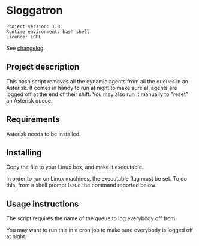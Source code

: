 Sloggatron
==========

```
Project version: 1.0 
Runtime environment: bash shell 
Licence: LGPL
```
See  [changelog](CHANGELOG.md).

Project description
-------------------

This bash script removes all the dynamic agents from all the queues in an Asterisk. It comes in handy to run at night
to make sure all agents are logged off at the end of their shift. You may also run it manually to "reset" an Asterisk queue.


Requirements
------------

Asterisk needs to be installed.

Installing
----------

Copy the file to your Linux box, and make it executable.

In order to run on Linux machines, the executable flag must be set. To do this, from a shell prompt issue the command reported below: 


Usage instructions
-----------------

The script requires the name of the queue to log everybody off from.

You may want to run this in a cron job to make sure everybody is logged off at night.
